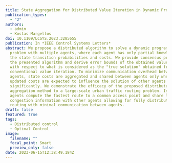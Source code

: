 ```yaml
---
title: State Aggregation for Distributed Value Iteration in Dynamic Programming
publication_types:
  - "2"
authors:
  - admin
  - Kostas Margellos
doi: 10.1109/LCSYS.2023.3285655
publication: In *IEEE Control Systems Letters*
abstract: We propose a distributed algorithm to solve a dynamic programming
  problem with multiple agents, where each agent has only partial knowledge of
  the state transition probabilities and costs. We provide consensus proofs for
  the presented algorithm and derive error bounds of the obtained value function
  with respect to what is considered as the "true solution" obtained from
  conventional value iteration. To minimize communication overhead between
  agents, state costs are aggregated and shared between agents only when the
  updated costs are expected to influence the solution of other agents
  significantly. We demonstrate the efficacy of the proposed distributed
  aggregation method to a large-scale urban traffic routing problem. Individual
  agents compute the fastest route to a common access point and share local
  congestion information with other agents allowing for fully distributed
  routing with minimal communication between agents.
draft: false
featured: true
tags:
  - Distributed control
  - Optimal Control
image:
  filename: ""
  focal_point: Smart
  preview_only: false
date: 2023-06-15T12:38:49.184Z
---
```

